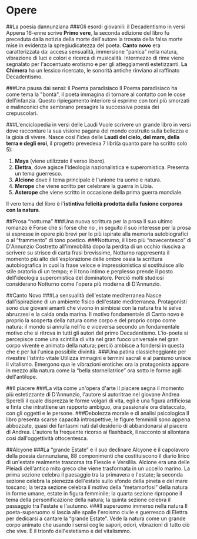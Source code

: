 # Opere

##La poesia dannunziana
###Gli esordi giovanili: il Decadentismo in versi
Appena 16-enne scrive __Primo vere__, la seconda edizione del libro fu preceduta dalla notizia della morte dell'autore la trovata della falsa morte mise in evidenza la spregiudicatezza del poeta.
__Canto novo__ era caratterizzata da: accesa sensualità, immersione  “panica” nella natura, vibrazione di luci e colori e ricerca di musicalità. Intermezzo di rime viene segnalato per l'accentuato erotismo e per gli atteggiamenti estetizzanti.
__La Chimera__ ha un lessico ricercato, le sonorità antiche rinviano al raffinato Decadentismo.

###Una pausa dai sensi: il Poema paradisiaco
Il Poema paradisiaco ha come tema la "bontà", il poeta immagina di tornare al contatto con le cose dell'infanzia. Questo ripiegamento interiore si esprime con toni più smorzati e malinconici che sembrano presagire la successiva poesia dei crepuscolari.

###L'enciclopedia in versi delle Laudi
Vuole scrivere un grande libro in versi dove raccontare la sua visione pagana del mondo costruito sulla bellezza e la gioia di vivere. Nasce così l'idea delle __Laudi del cielo, del mare, della terra e degli eroi__, il progetto prevedeva 7 libri(a quanto pare ha scritto solo 5):
1. __Maya__ (viene utilizzato il verso libero).
2. __Elettra__, dove agisce l'ideologia nazionalistica e superomistica. Presenta un tema guerresco.
3. __Alcione__ dove il tema principale è l'unione tra uomo e natura.
4. __Merope__ che viene scritto per celebrare la guerra in Libia.
5. __Asterope__ che viene scritto in occasione della prima guerra mondiale.

Il vero tema del libro è l'__istintiva felicità prodotta dalla fusione corporea con la natura__.

##Prosa “notturna”
###Una nuova scrittura per la prosa
Il suo ultimo romanzo è Forse che sì forse che no , in seguito il suo interesse per la prosa si espresse in opere più brevi per lo più ispirate alla memoria autobiografici o al “frammento” di tono poetico.
###Notturno, il libro più “novecentesco” di D'Annunzio
Costretto all'immobilità dopo la perdita di un occhio riusciva a scrivere su strisce  di carta frasi brevissime, Notturno rappresenta il momento più alto dell'esplorazione delle ombre ossia la scrittura autobiografica in cuoi la frase veloce e impressionistica si sostituisce allo stile oratorio di un tempo; e il tono intimo e perplesso prende il posto dell'ideologia superomistica del dominatore. Perciò molti studiosi considerano Notturno come l'opera più moderna di D'Annunzio.

##Canto Novo
###La sensualità dell'estate mediterranea
Nasce dall'ispirazione di un ambiente fisico dell'estate mediterranea. Protagonisti sono due giovani amanti che vivono in simbiosi con la natura tra le selve abruzzesi e la calda onda marina. Il motivo fondamentale di Canto novo è proprio la scoperta della natura come corpo e del proprio corpo come natura: il mondo si annulla nell'io e viceversa secondo un fondamentale motivo che si ritrova in tutti gli autori del primo Decadentismo. L'io-poeta si percepisce come una scintilla di  vita nel gran fuoco universale nel gran corpo vivente e animato della natura; perciò ambisce a fondersi in questa che è per lui l'unica possibile divinità.
###Una patina classicheggiante per rivestire l'istinto vitale
 Utilizza immagini e termini sacrali e al panismo unisce il vitalismo. Emergono qua le vibrazioni erotiche: ora la protagonista appare in mezzo alla natura come la “bella stornellatrice” ora sotto le forme agili dell'antilope.

##Il piacere
###La vita come un'opera d'arte
Il piacere segna il momento più estetizzante di D'Annunzio, l'autore si autoritrae nel giovane Andrea Sperelli il quale disprezza  le forme volgari di vita, egli è una figura artificiosa e finta che intrattiene un rapporto ambiguo, ora passionale ora distaccato, con gli oggetti e le persone.
###Debolezza morale e di analisi psicologica
Il libro presenta scarse capacità introspettive; le figure femminili sono appena abbozzate, quasi dei fantasmi nati dal desiderio di abbandonarsi al piacere di Andrea. L'autore fa frequente ricorso ai flashback, il racconto si allontana così dall'oggettività ottocentesca.

##Alcyone
###La “grande Estate” e il suo declinare
Alcyone è il capolavoro della poesia dannunziana, 88 componimenti che costituiscono il diario lirico di un'estate realmente trascorsa tra Fiesole e Versillia. Alcione era una delle Pleiadi dell'antico mito greco che viene trasformata in un uccello marino. La prima sezione celebra il paesaggio tra la primavera e l'estate; la seconda sezione celebra la pienezza dell'estate sullo  sfondo della pineta e del mare toscano; la terza sezione celebra il motivo della “metamorfosi” della natura in forme umane, estate in figura femminile; la quarta sezione ripropone il tema della personificazione della natura; la quinta sezione celebra il passaggio tra l'estate e l'autunno.
###Il superuomo immerso nella natura
Il poeta-superuomo si lascia alle spalle l'eroismo civile e guerresco di Elettra per dedicarsi a cantare la “grande Estate”. Vede la natura come un grande corpo animato che usando i sensi coglie sapori, odori, vibrazioni di tutto ciò che vive. È il trionfo dell'estetismo e del vitalismmo.
